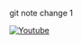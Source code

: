 git note
change 1

[![Youtube](https://static.vecteezy.com/system/resources/thumbnails/018/930/572/small/youtube-logo-youtube-icon-transparent-free-png.png)](https://www.youtube.com/@ShivMLinux)
